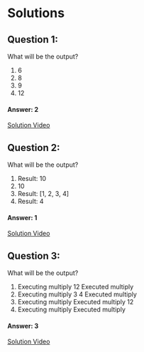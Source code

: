 # Solutions

## Question 1:
What will be the output?

1. 6
2. 8
3. 9
4. 12


#### Answer: 2
[Solution Video](#)

## Question 2:

What will be the output?

1. Result: 10
2. 10
3. Result: [1, 2, 3, 4]
4. Result: 4

#### Answer: 1
[Solution Video](#)

## Question 3:
What will be the output?

1. Executing multiply 12 Executed multiply
2. Executing multiply 3 4 Executed multiply
3. Executing multiply Executed multiply 12
4. Executing multiply Executed multiply

#### Answer: 3
[Solution Video](#)